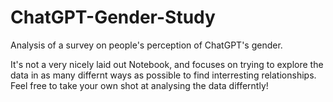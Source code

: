 # ChatGPT-Gender-Study
Analysis of a survey on people's perception of ChatGPT's gender.

It's not a very nicely laid out Notebook, and focuses on trying to explore the data in as many differnt ways as possible to find interresting relationships. Feel free to take your own shot at analysing the data differntly!
